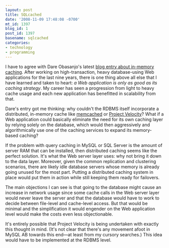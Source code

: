 ```yaml
---
layout: post
title: SQLcached
date: '2008-11-09 17:48:08 -0700'
mt_id: 1397
blog_id: 1
post_id: 1397
basename: sqlcached
categories:
- technology
- programming
---
```

<p id="sqlcached-intro">
I have to agree with Dare Obasanjo's latest <a href="http://www.25hoursaday.com/weblog/2008/11/09/InMemoryCachingWhyWeCantJustTrustTheDatabaseToGetItRight.aspx">blog entry about in-memory caching</a>. After working on high-transaction, heavy database-using Web applications for the last nine years, there is one thing above all else that I have learned and taken to heart: <em>a Web application is only as good as its caching strategy</em>. My career has seen a progression from light to heavy cache usage and each new application has benefitted in scalability from that.
</p>
<p id="sqlcached-inspiration">
Dare's entry got me thinking: why couldn't the RDBMS itself incorporate a distributed, in-memory cache like <a href="http://www.danga.com/memcached/">memcached</a> or <a href="http://msdn.microsoft.com/en-us/data/cc655792.aspx">Project Velocity</a>? What if a Web application could basically eliminate the need for its own caching layer by relying solely on the database, which would then aggressively and algorithmically use one of the caching services to expand its memory-based caching?
</p>
<p id="sqlcached-benefits">
If the problem with query caching in MySQL or SQL Server is the amount of server RAM that can be installed, then distributed caching seems like the perfect solution. It's what the Web server layer uses: why not bring it down to the data layer. Moreover, given the common replication and clustering scenarios, there are likely idle database servers whose memory is already going unused for the most part. Putting a distributed caching system in place would put them in action while still keeping them ready for failovers.
</p>
<p id="sqlcached-objections">
The main objections I can see is that going to the database might cause an increase in network usage since some cache calls in the Web server layer would never leave the server and that the database would have to work to decide between file-level and cache-level access. But that would be minimal and the simplification it would engender on the Web application level would make the costs even less objectionable.
</p>
<p id="sqlcached-conclusion">
It's entirely possible that Project Velocity is being undertaken with exactly this thought in mind. (It's not clear that there's any movement afoot in MySQL AB towards this end&#x2014;at least from my cursory searches.) This idea would have to be implemented at the RDBMS level.
</p>
